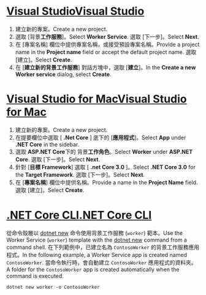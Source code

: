 # <a name="visual-studiotabvisual-studio"></a>[<span data-ttu-id="b1d18-101">Visual Studio</span><span class="sxs-lookup"><span data-stu-id="b1d18-101">Visual Studio</span></span>](#tab/visual-studio)

1. <span data-ttu-id="b1d18-102">建立新的專案。</span><span class="sxs-lookup"><span data-stu-id="b1d18-102">Create a new project.</span></span>
1. <span data-ttu-id="b1d18-103">選取 [背景**工作服務**]。</span><span class="sxs-lookup"><span data-stu-id="b1d18-103">Select **Worker Service**.</span></span> <span data-ttu-id="b1d18-104">選取 [下一步]。</span><span class="sxs-lookup"><span data-stu-id="b1d18-104">Select **Next**.</span></span>
1. <span data-ttu-id="b1d18-105">在 [專案名稱] 欄位中提供專案名稱，或接受預設專案名稱。</span><span class="sxs-lookup"><span data-stu-id="b1d18-105">Provide a project name in the **Project name** field or accept the default project name.</span></span> <span data-ttu-id="b1d18-106">選取 [建立]。</span><span class="sxs-lookup"><span data-stu-id="b1d18-106">Select **Create**.</span></span>
1. <span data-ttu-id="b1d18-107">在 [**建立新的背景工作服務**] 對話方塊中，選取 [**建立**]。</span><span class="sxs-lookup"><span data-stu-id="b1d18-107">In the **Create a new Worker service** dialog, select **Create**.</span></span>

# <a name="visual-studio-for-mactabvisual-studio-mac"></a>[<span data-ttu-id="b1d18-108">Visual Studio for Mac</span><span class="sxs-lookup"><span data-stu-id="b1d18-108">Visual Studio for Mac</span></span>](#tab/visual-studio-mac)

1. <span data-ttu-id="b1d18-109">建立新的專案。</span><span class="sxs-lookup"><span data-stu-id="b1d18-109">Create a new project.</span></span>
1. <span data-ttu-id="b1d18-110">在提要欄位中選取 [ **.Net Core** ] 底下的 [**應用程式**]。</span><span class="sxs-lookup"><span data-stu-id="b1d18-110">Select **App** under **.NET Core** in the sidebar.</span></span>
1. <span data-ttu-id="b1d18-111">選取  **ASP.NET Core**下的 背景**工作角色**。</span><span class="sxs-lookup"><span data-stu-id="b1d18-111">Select **Worker** under **ASP.NET Core**.</span></span> <span data-ttu-id="b1d18-112">選取 [下一步]。</span><span class="sxs-lookup"><span data-stu-id="b1d18-112">Select **Next**.</span></span>
1. <span data-ttu-id="b1d18-113">針對 [**目標 Framework**] 選取 [ **.net Core 3.0** ]。</span><span class="sxs-lookup"><span data-stu-id="b1d18-113">Select **.NET Core 3.0** for the **Target Framework**.</span></span> <span data-ttu-id="b1d18-114">選取 [下一步]。</span><span class="sxs-lookup"><span data-stu-id="b1d18-114">Select **Next**.</span></span>
1. <span data-ttu-id="b1d18-115">在 [**專案名稱**] 欄位中提供名稱。</span><span class="sxs-lookup"><span data-stu-id="b1d18-115">Provide a name in the **Project Name** field.</span></span> <span data-ttu-id="b1d18-116">選取 [建立]。</span><span class="sxs-lookup"><span data-stu-id="b1d18-116">Select **Create**.</span></span>

# <a name="net-core-clitabnetcore-cli"></a>[<span data-ttu-id="b1d18-117">.NET Core CLI</span><span class="sxs-lookup"><span data-stu-id="b1d18-117">.NET Core CLI</span></span>](#tab/netcore-cli)

<span data-ttu-id="b1d18-118">從命令殼層以 [dotnet new](/dotnet/core/tools/dotnet-new) 命令使用背景工作服務 (`worker`) 範本。</span><span class="sxs-lookup"><span data-stu-id="b1d18-118">Use the Worker Service (`worker`) template with the [dotnet new](/dotnet/core/tools/dotnet-new) command from a command shell.</span></span> <span data-ttu-id="b1d18-119">在下列範例中，已建立名為 `ContosoWorker` 的背景工作服務應用程式。</span><span class="sxs-lookup"><span data-stu-id="b1d18-119">In the following example, a Worker Service app is created named `ContosoWorker`.</span></span> <span data-ttu-id="b1d18-120">當命令執行時，會自動建立 `ContosoWorker` 應用程式的資料夾。</span><span class="sxs-lookup"><span data-stu-id="b1d18-120">A folder for the `ContosoWorker` app is created automatically when the command is executed.</span></span>

```dotnetcli
dotnet new worker -o ContosoWorker
```
